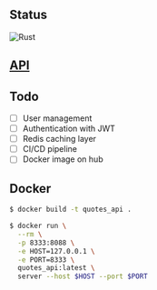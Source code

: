 ## Status

![Rust](https://github.com/venil7/quotes_api/workflows/Rust/badge.svg)

## [API](./API.md)

## Todo

- [ ] User management
- [ ] Authentication with JWT
- [ ] Redis caching layer
- [ ] CI/CD pipeline
- [ ] Docker image on hub

## Docker

```bash
$ docker build -t quotes_api .
```

```bash
$ docker run \
  --rm \
  -p 8333:8088 \
  -e HOST=127.0.0.1 \
  -e PORT=8333 \
  quotes_api:latest \
  server --host $HOST --port $PORT
```
